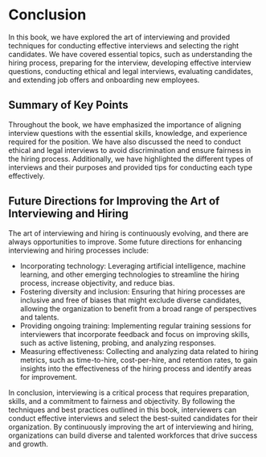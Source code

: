# Conclusion

In this book, we have explored the art of interviewing and provided techniques for conducting effective interviews and selecting the right candidates. We have covered essential topics, such as understanding the hiring process, preparing for the interview, developing effective interview questions, conducting ethical and legal interviews, evaluating candidates, and extending job offers and onboarding new employees.

Summary of Key Points
---------------------

Throughout the book, we have emphasized the importance of aligning interview questions with the essential skills, knowledge, and experience required for the position. We have also discussed the need to conduct ethical and legal interviews to avoid discrimination and ensure fairness in the hiring process. Additionally, we have highlighted the different types of interviews and their purposes and provided tips for conducting each type effectively.

Future Directions for Improving the Art of Interviewing and Hiring
------------------------------------------------------------------

The art of interviewing and hiring is continuously evolving, and there are always opportunities to improve. Some future directions for enhancing interviewing and hiring processes include:

* Incorporating technology: Leveraging artificial intelligence, machine learning, and other emerging technologies to streamline the hiring process, increase objectivity, and reduce bias.
* Fostering diversity and inclusion: Ensuring that hiring processes are inclusive and free of biases that might exclude diverse candidates, allowing the organization to benefit from a broad range of perspectives and talents.
* Providing ongoing training: Implementing regular training sessions for interviewers that incorporate feedback and focus on improving skills, such as active listening, probing, and analyzing responses.
* Measuring effectiveness: Collecting and analyzing data related to hiring metrics, such as time-to-hire, cost-per-hire, and retention rates, to gain insights into the effectiveness of the hiring process and identify areas for improvement.

In conclusion, interviewing is a critical process that requires preparation, skills, and a commitment to fairness and objectivity. By following the techniques and best practices outlined in this book, interviewers can conduct effective interviews and select the best-suited candidates for their organization. By continuously improving the art of interviewing and hiring, organizations can build diverse and talented workforces that drive success and growth.